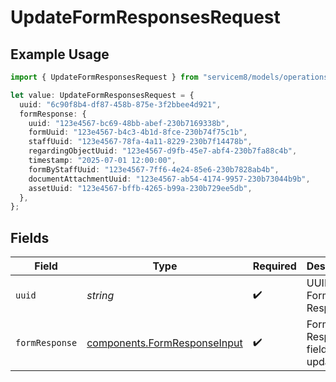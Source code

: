 # UpdateFormResponsesRequest

## Example Usage

```typescript
import { UpdateFormResponsesRequest } from "servicem8/models/operations";

let value: UpdateFormResponsesRequest = {
  uuid: "6c90f8b4-df87-458b-875e-3f2bbee4d921",
  formResponse: {
    uuid: "123e4567-bc69-48bb-abef-230b7169338b",
    formUuid: "123e4567-b4c3-4b1d-8fce-230b74f75c1b",
    staffUuid: "123e4567-78fa-4a11-8229-230b7f14478b",
    regardingObjectUuid: "123e4567-d9fb-45e7-abf4-230b7fa88c4b",
    timestamp: "2025-07-01 12:00:00",
    formByStaffUuid: "123e4567-7ff6-4e24-85e6-230b7828ab4b",
    documentAttachmentUuid: "123e4567-ab54-4174-9957-230b73044b9b",
    assetUuid: "123e4567-bffb-4265-b99a-230b729ee5db",
  },
};
```

## Fields

| Field                                                                        | Type                                                                         | Required                                                                     | Description                                                                  |
| ---------------------------------------------------------------------------- | ---------------------------------------------------------------------------- | ---------------------------------------------------------------------------- | ---------------------------------------------------------------------------- |
| `uuid`                                                                       | *string*                                                                     | :heavy_check_mark:                                                           | UUID of the Form Response                                                    |
| `formResponse`                                                               | [components.FormResponseInput](../../models/components/formresponseinput.md) | :heavy_check_mark:                                                           | Form Response fields to update                                               |